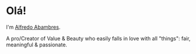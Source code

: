 Olá!
====

I'm [Alfredo Abambres](http://alfredo.abambres.com).

A pro/Creator of Value & Beauty who easily falls in love with all "things": fair, meaningful & passionate.


